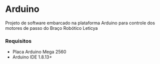 # Arduino

Projeto de software embarcado na plataforma Arduino para controle dos motores de passo do Braço Robótico Leticya

### Requisitos
- Placa Arduino Mega 2560
- Arduino IDE 1.8.13+
